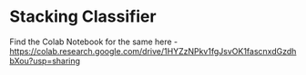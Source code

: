 # Stacking Classifier

Find the Colab Notebook for the same here - https://colab.research.google.com/drive/1HYZzNPkv1fgJsvOK1fascnxdGzdhbXou?usp=sharing
